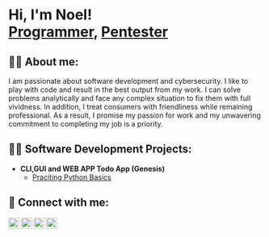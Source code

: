 <h1>Hi, I'm Noel! <br/><a href="https://github.com/Saido101">Programmer</a>, <a href="https://www.linkedin.com/in/Saido101/">Pentester</a>
<h2>👨‍💻 About me:</h2>
  <p>I am passionate about software development and cybersecurity. I like to play with code and result in the best output from my
work. I can solve problems analytically and face any complex situation to fix them with full vividness. In addition,
I treat consumers with friendliness while remaining professional. As a result, I promise my passion for work and
    my unwavering commitment to completing my job is a priority.</p>
<h2>👨‍💻 Software Development Projects:</h2>

- <b>CLI,GUI and WEB APP Todo App (Genesis)</b>
  - [Praciting Python Basics](https://github.com/Saido101/to-do)

<h2> 🤳 Connect with me:</h2>

[<img align="left" alt="NoelSaido | YouTube" width="22px" src="https://cdn.jsdelivr.net/npm/simple-icons@v3/icons/youtube.svg" />][youtube]
[<img align="left" alt="NoelSaido | Twitter" width="22px" src="https://cdn.jsdelivr.net/npm/simple-icons@v3/icons/twitter.svg" />][twitter]
[<img align="left" alt="NoelSaido | LinkedIn" width="22px" src="https://cdn.jsdelivr.net/npm/simple-icons@v3/icons/linkedin.svg" />][linkedin]
[<img align="left" alt="NoelSaido | Instagram" width="22px" src="https://cdn.jsdelivr.net/npm/simple-icons@v3/icons/instagram.svg" />][instagram]

[twitter]: https://twitter.com/#
[youtube]: https://www.youtube.com/@DisruptAlert
[instagram]: https://www.instagram.com/#/
[linkedin]: https://www.linkedin.com/in/noel-saido-54114a218/

<!--
**Saido101/Saido101** is a ✨ _special_ ✨ repository because its `README.md` (this file) appears on your GitHub profile.

Here are some ideas to get you started:

- 🔭 I’m currently working on ...
- 🌱 I’m currently learning ...
- 👯 I’m looking to collaborate on ...
- 🤔 I’m looking for help with ...
- 💬 Ask me about ...
- 📫 How to reach me: ...
- 😄 Pronouns: ...
- ⚡ Fun fact: ...
-->
